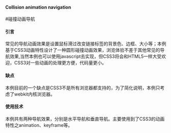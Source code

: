 <h4> Collision animation navigation</h4>

#碰撞动画导航

<h4>引言</h4>
<p>常见的导航动画效果是设置鼠标滑过改变链接标签的背景色、边框、大小等；本例基于CSS3动画特性设计了一种圆形碰撞动画效果，浏览体验不差于其他常见的导航效果,当然本例也可以使用javascript去实现，但CSS3将会和HTML5一样大受欢迎，CSS3对一些动画的处理更方便，代码量更小。</p>
<h4>缺点</h4>
<p>本例目前的一个缺点是CSS3不是所有浏览器都支持的，为了简化说明，本例只考虑了webkit内核浏览器。</p>
<h4>使用技术</h4>
<p>本例共有两种导航效果，分别是水平导航和垂直导航。主要使用到了CSS3的动画特性之animation、keyframe等。</p>
